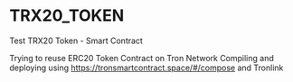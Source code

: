# TRX20_TOKEN
Test TRX20 Token  - Smart Contract

Trying to reuse ERC20 Token Contract on Tron Network
Compiling and deploying using
https://tronsmartcontract.space/#/compose
and Tronlink

